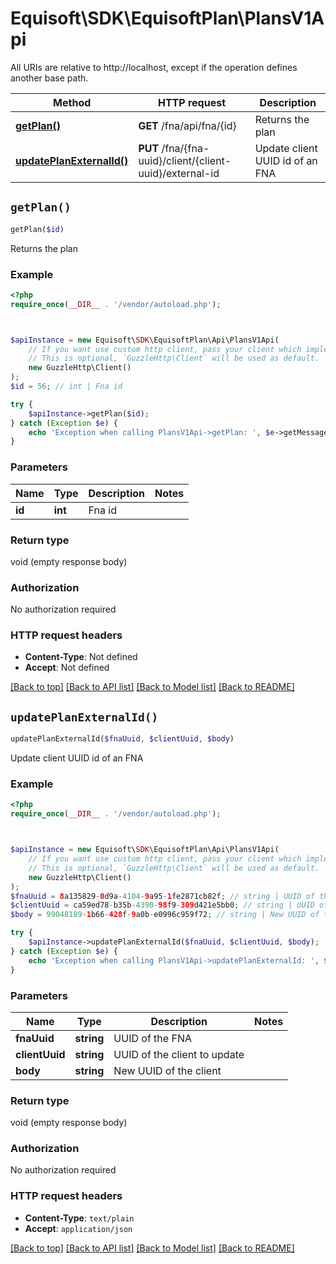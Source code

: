 # Equisoft\SDK\EquisoftPlan\PlansV1Api

All URIs are relative to http://localhost, except if the operation defines another base path.

| Method | HTTP request | Description |
| ------------- | ------------- | ------------- |
| [**getPlan()**](PlansV1Api.md#getPlan) | **GET** /fna/api/fna/{id} | Returns the plan |
| [**updatePlanExternalId()**](PlansV1Api.md#updatePlanExternalId) | **PUT** /fna/{fna-uuid}/client/{client-uuid}/external-id | Update client UUID id of an FNA |


## `getPlan()`

```php
getPlan($id)
```

Returns the plan

### Example

```php
<?php
require_once(__DIR__ . '/vendor/autoload.php');



$apiInstance = new Equisoft\SDK\EquisoftPlan\Api\PlansV1Api(
    // If you want use custom http client, pass your client which implements `GuzzleHttp\ClientInterface`.
    // This is optional, `GuzzleHttp\Client` will be used as default.
    new GuzzleHttp\Client()
);
$id = 56; // int | Fna id

try {
    $apiInstance->getPlan($id);
} catch (Exception $e) {
    echo 'Exception when calling PlansV1Api->getPlan: ', $e->getMessage(), PHP_EOL;
}
```

### Parameters

| Name | Type | Description  | Notes |
| ------------- | ------------- | ------------- | ------------- |
| **id** | **int**| Fna id | |

### Return type

void (empty response body)

### Authorization

No authorization required

### HTTP request headers

- **Content-Type**: Not defined
- **Accept**: Not defined

[[Back to top]](#) [[Back to API list]](../../README.md#endpoints)
[[Back to Model list]](../../README.md#models)
[[Back to README]](../../README.md)

## `updatePlanExternalId()`

```php
updatePlanExternalId($fnaUuid, $clientUuid, $body)
```

Update client UUID id of an FNA

### Example

```php
<?php
require_once(__DIR__ . '/vendor/autoload.php');



$apiInstance = new Equisoft\SDK\EquisoftPlan\Api\PlansV1Api(
    // If you want use custom http client, pass your client which implements `GuzzleHttp\ClientInterface`.
    // This is optional, `GuzzleHttp\Client` will be used as default.
    new GuzzleHttp\Client()
);
$fnaUuid = 8a135829-0d9a-4104-9a95-1fe2871cb82f; // string | UUID of the FNA
$clientUuid = ca59ed78-b35b-4390-98f9-309d421e5bb0; // string | UUID of the client to update
$body = 99048189-1b66-428f-9a0b-e0996c959f72; // string | New UUID of the client

try {
    $apiInstance->updatePlanExternalId($fnaUuid, $clientUuid, $body);
} catch (Exception $e) {
    echo 'Exception when calling PlansV1Api->updatePlanExternalId: ', $e->getMessage(), PHP_EOL;
}
```

### Parameters

| Name | Type | Description  | Notes |
| ------------- | ------------- | ------------- | ------------- |
| **fnaUuid** | **string**| UUID of the FNA | |
| **clientUuid** | **string**| UUID of the client to update | |
| **body** | **string**| New UUID of the client | |

### Return type

void (empty response body)

### Authorization

No authorization required

### HTTP request headers

- **Content-Type**: `text/plain`
- **Accept**: `application/json`

[[Back to top]](#) [[Back to API list]](../../README.md#endpoints)
[[Back to Model list]](../../README.md#models)
[[Back to README]](../../README.md)
